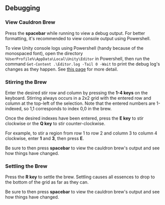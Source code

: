 
## Debugging

### View Cauldron Brew

Press the **spacebar** while running to view a debug output. For better formatting, it's recommended to view console output using Powershell.

To view Unity console logs using Powershell (handy because of the monospaced font), open the directory `%UserProfile%\AppData\Local\Unity\Editor` in Powershell, then run the command `Get-Content .\Editor.log -Tail 0 -Wait` to print the debug log's changes as they happen. See [this page](https://blogs.technet.microsoft.com/rmilne/2016/06/03/powershell-tail-command/) for more detail.

### Stirring the Brew

Enter the desired stir row and column by pressing the **1-4 keys** on the keyboard. Stirring always occurs in a 2x2 grid with the entered row and column at the top-left of the selection. Note that the entered numbers are 1-indexed, so 1,1 corresponds to index 0,0 in the brew.

Once the desired indexes have been entered, press the **E key** to stir clockwise or the **Q key** to stir counter-clockwise.

For example, to stir a region from row 1 to row 2 and column 3 to column 4 clockwise, enter **1** and **3**, then press **E**.

Be sure to then press **spacebar** to view the cauldron brew's output and see how things have changed.

### Settling the Brew

Press the **R key** to settle the brew. Settling causes all essences to drop to the bottom of the grid as far as they can.

Be sure to then press **spacebar** to view the cauldron brew's output and see how things have changed.
